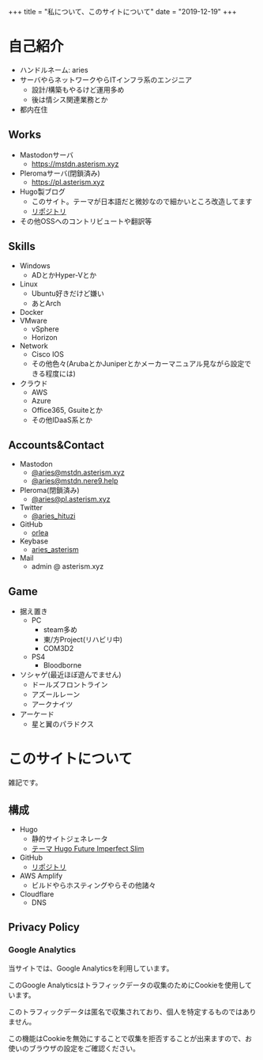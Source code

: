 +++
title = "私について、このサイトについて"
date = "2019-12-19"
+++

# 自己紹介

- ハンドルネーム: aries
- サーバやらネットワークやらITインフラ系のエンジニア
  - 設計/構築もやるけど運用多め
  - 後は情シス関連業務とか
- 都内在住


## Works

- Mastodonサーバ
  - https://mstdn.asterism.xyz
- Pleromaサーバ(閉鎖済み)
  - https://pl.asterism.xyz
- Hugo製ブログ
  - このサイト。テーマが日本語だと微妙なので細かいところ改造してます
  - [リポジトリ](https://github.com/orlea/blog.asterism.xyz)
- その他OSSへのコントリビュートや翻訳等


## Skills

- Windows
  - ADとかHyper-Vとか
- Linux
  - Ubuntu好きだけど嫌い
  - あとArch
- Docker
- VMware
  - vSphere
  - Horizon
- Network
  - Cisco IOS
  - その他色々(ArubaとかJuniperとかメーカーマニュアル見ながら設定できる程度には)
- クラウド
  - AWS
  - Azure
  - Office365, Gsuiteとか
  - その他IDaaS系とか


## Accounts&Contact

- Mastodon
  - [@aries@mstdn.asterism.xyz](https://mstdn.asterism.xyz/@aries)
  - [@aries@mstdn.nere9.help](https://mstdn.nere9.help/@aries)
- Pleroma(閉鎖済み)
  - [@aries@pl.asterism.xyz](https://pl.asterism.xyz/aries)
- Twitter
  - [@aries_hituzi](https://twitter.com/aries)
- GitHub
  - [orlea](https://github.com/orlea)
- Keybase
  - [aries_asterism](https://keybase.io/aries_asterism)
- Mail
  - admin @ asterism.xyz


## Game

- 据え置き
  - PC
    - steam多め
    - 東/方Project(リハビリ中)
    - COM3D2
  - PS4
    - Bloodborne
- ソシャゲ(最近ほぼ遊んでません)
  - ドールズフロントライン
  - アズールレーン
  - アークナイツ
- アーケード
  - 星と翼のパラドクス


# このサイトについて

雑記です。

## 構成

- Hugo
  - 静的サイトジェネレータ
  - [テーマ Hugo Future Imperfect Slim](https://github.com/pacollins/hugo-future-imperfect-slim)
- GitHub
  - [リポジトリ](https://github.com/orlea/blog.asterism.xyz)
- AWS Amplify
  - ビルドやらホスティングやらその他諸々
- Cloudflare
  - DNS


## Privacy Policy

### Google Analytics

当サイトでは、Google Analyticsを利用しています。

このGoogle Analyticsはトラフィックデータの収集のためにCookieを使用しています。

このトラフィックデータは匿名で収集されており、個人を特定するものではありません。

この機能はCookieを無効にすることで収集を拒否することが出来ますので、お使いのブラウザの設定をご確認ください。

